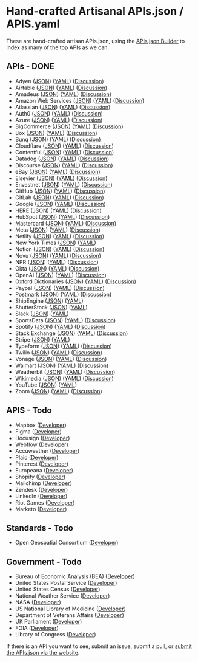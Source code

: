 # Hand-crafted Artisanal APIs.json / APIS.yaml
These are hand-crafted artisan APIs.json, using the [APIs.json Builder](http://builder.apisyaml.org/) to index as many of the top APIs as we can.

## APIs - DONE

- Adyen ([JSON](apis/adyen.json)) ([YAML](apis/adyen.yml)) ([Discussion](https://github.com/orgs/api-search/discussions/31))
- Airtable ([JSON](apis/airtable.json)) ([YAML](apis/airtable.yml)) ([Discussion](https://github.com/orgs/api-search/discussions/56))
- Amadeus ([JSON](apis/amadeus.json)) ([YAML](apis/amadeus.yml)) ([Discussion](https://github.com/orgs/api-search/discussions/32))
- Amazon Web Services ([JSON](apis/amazon-web-services.json)) ([YAML](apis/amazon-web-services.yml)) ([Discussion](https://github.com/orgs/api-search/discussions/22))
- Atlassian ([JSON](apis/atlassian.json)) ([YAML](apis/atlassian.yml)) ([Discussion](https://github.com/orgs/api-search/discussions/30))
- Auth0 ([JSON](apis/auth0.json)) ([YAML](apis/auth0.yml)) ([Discussion](https://github.com/orgs/api-search/discussions/57))
- Azure ([JSON](apis/microsoft-azure.json)) ([YAML](apis/microsoft-azure.yml)) ([Discussion](https://github.com/orgs/api-search/discussions/23))
- BigCommerce ([JSON](apis/bigcommerce.json)) ([YAML](apis/bigcommerce.yml)) ([Discussion](https://github.com/orgs/api-search/discussions/53))
- Box ([JSON](apis/box.json)) ([YAML](apis/box.yml)) ([Discussion](https://github.com/orgs/api-search/discussions/25))
- Bunq ([JSON](apis/bunq.json)) ([YAML](apis/bunq.yml)) ([Discussion](https://github.com/orgs/api-search/discussions/33))
- Cloudflare ([JSON](apis/cloudflare.json)) ([YAML](apis/cloudflare.yml)) ([Discussion](https://github.com/orgs/api-search/discussions/52))
- Contentful ([JSON](apis/contentful.json)) ([YAML](apis/contentful.yml)) ([Discussion](https://github.com/orgs/api-search/discussions/50))
- Datadog ([JSON](apis/datadog.json)) ([YAML](apis/datadog.yml)) ([Discussion](https://github.com/orgs/api-search/discussions/60))
- Discourse ([JSON](apis/discourse.json)) ([YAML](apis/discourse.yml)) ([Discussion](https://github.com/orgs/api-search/discussions/34))
- eBay ([JSON](apis/ebay.json)) ([YAML](apis/ebay.yml)) ([Discussion](https://github.com/orgs/api-search/discussions/26))
- Elsevier ([JSON](apis/elsevier.json)) ([YAML](apis/elsevier.yml)) ([Discussion](https://github.com/orgs/api-search/discussions/59))
- Envestnet ([JSON](apis/envestnet.json)) ([YAML](apis/envestnet.yml)) ([Discussion](https://github.com/orgs/api-search/discussions/48))
- GitHub ([JSON](apis/github.json)) ([YAML](apis/github.yml)) ([Discussion](https://github.com/orgs/api-search/discussions/28))
- GitLab ([JSON](apis/gitlab.json)) ([YAML](apis/gitlab.yml)) ([Discussion](https://github.com/orgs/api-search/discussions/29))
- Google ([JSON](apis/google.json)) ([YAML](apis/google.yml)) ([Discussion](https://github.com/orgs/api-search/discussions/24))
- HERE ([JSON](apis/here.json)) ([YAML](apis/here.yml)) ([Discussion](https://github.com/orgs/api-search/discussions/35))
- HubSpot ([JSON](apis/hubspot.json)) ([YAML](apis/hubspot.yml)) ([Discussion](https://github.com/orgs/api-search/discussions/36))
- Mastercard ([JSON](apis/mastercard.json)) ([YAML](apis/mastercard.yml)) ([Discussion](https://github.com/orgs/api-search/discussions/37))
- Meta ([JSON](apis/meta.json)) ([YAML](apis/meta.yml)) ([Discussion](https://github.com/orgs/api-search/discussions/55))
- Netlify ([JSON](apis/netlify.json)) ([YAML](apis/netlify.yml)) ([Discussion](https://github.com/orgs/api-search/discussions/38))
- New York Times ([JSON](apis/new-york-times.json)) ([YAML](apis/new-york-times.yml))
- Notion ([JSON](apis/notion.json)) ([YAML](apis/notion.yml)) ([Discussion](https://github.com/orgs/api-search/discussions/58))
- Novu ([JSON](apis/novu.json)) ([YAML](apis/novu.yml)) ([Discussion](https://github.com/orgs/api-search/discussions/40))
- NPR ([JSON](apis/npr.json)) ([YAML](apis/npr.yml)) ([Discussion](https://github.com/orgs/api-search/discussions/61))
- Okta ([JSON](apis/okta.json)) ([YAML](apis/okta.yml)) ([Discussion](https://github.com/orgs/api-search/discussions/51))
- OpenAI ([JSON](apis/openai.json)) ([YAML](apis/openai.yml)) ([Discussion](https://github.com/orgs/api-search/discussions/27))
- Oxford Dictionaries ([JSON](apis/oxford-english-dictionaries.json)) ([YAML](apis/oxford-english-dictionaries.yml)) ([Discussion](https://github.com/orgs/api-search/discussions/41))
- Paypal ([JSON](apis/paypal.json)) ([YAML](apis/paypal.yml)) ([Discussion](https://github.com/orgs/api-search/discussions/62))
- Postmark ([JSON](apis/postmark.json)) ([YAML](apis/postmark.yml)) ([Discussion](https://github.com/orgs/api-search/discussions/42))
- ShipEngine ([JSON](apis/shipengine.json)) ([YAML](apis/shipengine.yml))
- ShutterStock ([JSON](apis/shutterstock.json)) ([YAML](apis/shutterstock.yml))
- Slack ([JSON](apis/slack.json)) ([YAML](apis/slack.yml))
- SportsData ([JSON](apis/sportsdata.json)) ([YAML](apis/sportsdata.yml)) ([Discussion](https://github.com/orgs/api-search/discussions/43))
- Spotify ([JSON](apis/spotify.json)) ([YAML](apis/spotify.yml)) ([Discussion](https://github.com/orgs/api-search/discussions/44))
- Stack Exchange ([JSON](apis/stack-exchange.json)) ([YAML](apis/stack-exchange.yml)) ([Discussion](https://github.com/orgs/api-search/discussions/45))
- Stripe ([JSON](apis/stripe.json)) ([YAML](apis/stripe.yml))
- Typeform ([JSON](apis/typeform.json)) ([YAML](apis/typeform.yml)) ([Discussion](https://github.com/orgs/api-search/discussions/54))
- Twilio ([JSON](apis/twilio.json)) ([YAML](apis/twilio.yml)) ([Discussion](https://github.com/orgs/api-search/discussions/21))
- Vonage ([JSON](apis/vonage.json)) ([YAML](apis/vonage.yml)) ([Discussion](https://github.com/orgs/api-search/discussions/39))
- Walmart ([JSON](apis/walmart.json)) ([YAML](apis/walmart.yml)) ([Discussion](https://github.com/orgs/api-search/discussions/45))
- Weatherbit ([JSON](apis/weatherbit.json)) ([YAML](apis/weatherbit.yml)) ([Discussion](https://github.com/orgs/api-search/discussions/46))
- Wikimedia ([JSON](apis/wikimedia.json)) ([YAML](apis/wikimedia.yml)) ([Discussion](https://github.com/orgs/api-search/discussions/47))
- YouTube ([JSON](apis/youtube.json)) ([YAML](apis/youtube.yml))
- Zoom ([JSON](apis/zoom.json)) ([YAML](apis/zoom.yml)) ([Discussion](https://github.com/orgs/api-search/discussions/49))

## APIS - Todo

- Mapbox ([Developer](https://docs.mapbox.com/api/overview/))
- Figma ([Developer](https://www.figma.com/developers/api))
- Docusign ([Developer](https://www.docusign.com/products/apis))
- Webflow ([Developer](https://developers.webflow.com/))
- Accuweather ([Developer](https://developer.accuweather.com/apis))
- Plaid ([Developer](https://plaid.com/docs/))
- Pinterest ([Developer](https://developers.pinterest.com/))
- Europeana ([Developer](https://pro.europeana.eu/page/apis))
- Shopify ([Developer](https://shopify.dev/docs))
- Mailchimp ([Developer](https://mailchimp.com/developer/))
- Zendesk ([Developer](https://developer.zendesk.com/documentation))
- LinkedIn ([Developer](https://developer.linkedin.com/))
- Riot Games ([Developer](https://developer.riotgames.com/))
- Marketo ([Developer](https://developers.marketo.com/))

## Standards - Todo

- Open Geospatial Consortium ([Developer](https://ogcapi.ogc.org/))

## Government - Todo

- Bureau of Economic Analysis (BEA) ([Developer](https://www.bea.gov/tools/))
- United States Postal Service ([Developer](https://www.usps.com/business/web-tools-apis/))
- United States Census ([Developer](https://www.census.gov/data/developers.html))
- National Weather Service ([Developer](https://www.weather.gov/documentation/services-web-api))
- NASA ([Developer](https://api.nasa.gov/))
- US National Library of Medicine ([Developer](https://www.ncbi.nlm.nih.gov/home/develop/api/))
- Department of Veterans Affairs ([Developer](https://developer.va.gov/))
- UK Parliament ([Developer](https://developer.parliament.uk/))
- FOIA ([Developer](https://www.foia.gov/developer/))
- Library of Congress ([Developer](https://www.loc.gov/apis/))

If there is an API you want to see, submit an issue, submit a pull, or [submit the APIs.json via the website](https://apis-io-site.apievangelist.com/add/).

